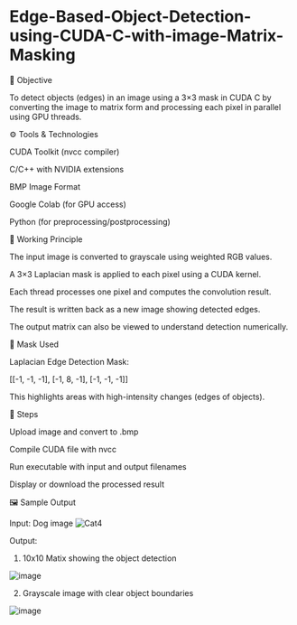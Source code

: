 # Edge-Based-Object-Detection-using-CUDA-C-with-image-Matrix-Masking
📘 Objective

To detect objects (edges) in an image using a 3×3 mask in CUDA C by converting the image to matrix form and processing each pixel in parallel using GPU threads.

⚙️ Tools & Technologies

CUDA Toolkit (nvcc compiler)

C/C++ with NVIDIA extensions

BMP Image Format

Google Colab (for GPU access)

Python (for preprocessing/postprocessing)

🧠 Working Principle

The input image is converted to grayscale using weighted RGB values.

A 3×3 Laplacian mask is applied to each pixel using a CUDA kernel.

Each thread processes one pixel and computes the convolution result.

The result is written back as a new image showing detected edges.

The output matrix can also be viewed to understand detection numerically.

🧪 Mask Used

Laplacian Edge Detection Mask:

[[-1, -1, -1],
 [-1,  8, -1],
 [-1, -1, -1]]

This highlights areas with high-intensity changes (edges of objects).

🧾 Steps

Upload image and convert to .bmp

Compile CUDA file with nvcc

Run executable with input and output filenames

Display or download the processed result

🖼️ Sample Output

Input: Dog image
![Cat4](https://github.com/user-attachments/assets/e1b2a03b-9667-411f-8798-f33756cf77d6)

Output: 
1. 10x10 Matix showing the object detection 

![image](https://github.com/user-attachments/assets/1c88195c-095d-4b2d-b1a8-bf9cb1002edf)


2. Grayscale image with clear object boundaries

![image](https://github.com/user-attachments/assets/372dc361-a82f-4d20-9ef8-1ce2166d65f6)



